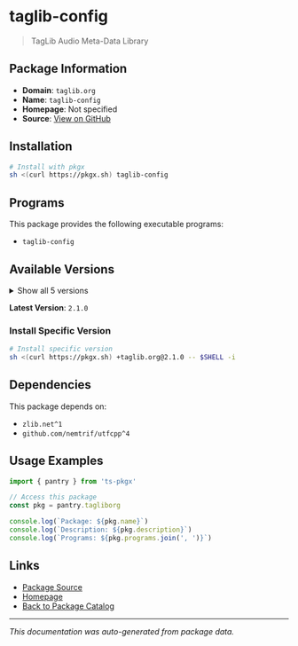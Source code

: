 # taglib-config

> TagLib Audio Meta-Data Library

## Package Information

- **Domain**: `taglib.org`
- **Name**: `taglib-config`
- **Homepage**: Not specified
- **Source**: [View on GitHub](https://github.com/pkgxdev/pantry/tree/main/projects/taglib.org/package.yml)

## Installation

```bash
# Install with pkgx
sh <(curl https://pkgx.sh) taglib-config
```

## Programs

This package provides the following executable programs:

- `taglib-config`

## Available Versions

<details>
<summary>Show all 5 versions</summary>

- `2.1.0`, `2.0.2`, `2.0.1`, `2.0.0`, `1.13.1`

</details>

**Latest Version**: `2.1.0`

### Install Specific Version

```bash
# Install specific version
sh <(curl https://pkgx.sh) +taglib.org@2.1.0 -- $SHELL -i
```

## Dependencies

This package depends on:

- `zlib.net^1`
- `github.com/nemtrif/utfcpp^4`

## Usage Examples

```typescript
import { pantry } from 'ts-pkgx'

// Access this package
const pkg = pantry.tagliborg

console.log(`Package: ${pkg.name}`)
console.log(`Description: ${pkg.description}`)
console.log(`Programs: ${pkg.programs.join(', ')}`)
```

## Links

- [Package Source](https://github.com/pkgxdev/pantry/tree/main/projects/taglib.org/package.yml)
- [Homepage](#)
- [Back to Package Catalog](../package-catalog.md)

---

*This documentation was auto-generated from package data.*
